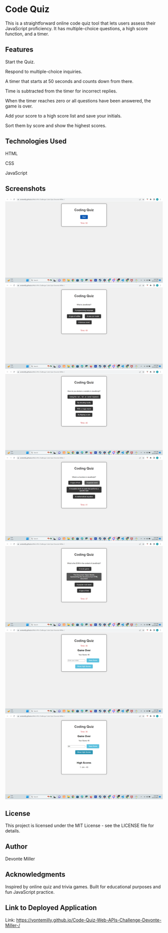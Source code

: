 # Code Quiz

This is a straightforward online code quiz tool that lets users assess their JavaScript proficiency. It has multiple-choice questions, a high score function, and a timer.


## Features

Start the Quiz.

Respond to multiple-choice inquiries.

A timer that starts at 50 seconds and counts down from there.

Time is subtracted from the timer for incorrect replies.

When the timer reaches zero or all questions have been answered, the game is over.

Add your score to a high score list and save your initials.

Sort them by score and show the highest scores.

## Technologies Used

HTML

CSS

JavaScript


## Screenshots

<img src="./assets/images/Screenshot (7).png"/>

<img src="./assets/images/Screenshot (8).png"/>

<img src="./assets/images/Screenshot (9).png"/>

<img src="./assets/images/Screenshot (10).png"/>

<img src="./assets/images/Screenshot (11).png"/>

<img src="./assets/images/Screenshot (12).png"/>

<img src="./assets/images/Screenshot (13).png"/>


## License

This project is licensed under the MIT License - see the LICENSE file for details.


## Author

Devonte Miller


## Acknowledgments

Inspired by online quiz and trivia games.
Built for educational purposes and fun JavaScript practice.

## Link to Deployed Application

Link: https://vontemilly.github.io/Code-Quiz-Web-APIs-Challenge-Devonte-Miller-/